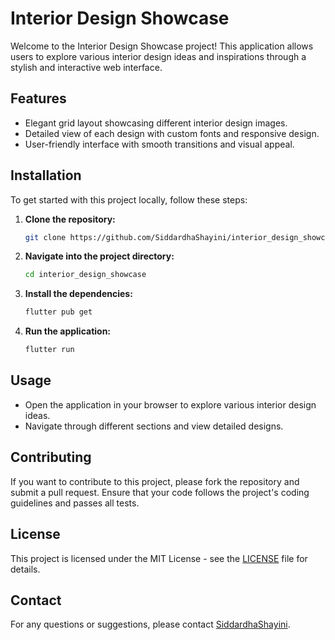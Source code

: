 # Interior Design Showcase

Welcome to the Interior Design Showcase project! This application allows users to explore various interior design ideas and inspirations through a stylish and interactive web interface.

## Features

- Elegant grid layout showcasing different interior design images.
- Detailed view of each design with custom fonts and responsive design.
- User-friendly interface with smooth transitions and visual appeal.

## Installation

To get started with this project locally, follow these steps:

1. **Clone the repository:**

    ```bash
    git clone https://github.com/SiddardhaShayini/interior_design_showcase.git
    ```

2. **Navigate into the project directory:**

    ```bash
    cd interior_design_showcase
    ```

3. **Install the dependencies:**

    ```bash
    flutter pub get
    ```

4. **Run the application:**

    ```bash
    flutter run
    ```

## Usage

- Open the application in your browser to explore various interior design ideas.
- Navigate through different sections and view detailed designs.

## Contributing

If you want to contribute to this project, please fork the repository and submit a pull request. Ensure that your code follows the project's coding guidelines and passes all tests.

## License

This project is licensed under the MIT License - see the [LICENSE](LICENSE) file for details.

## Contact

For any questions or suggestions, please contact [SiddardhaShayini](https://github.com/SiddardhaShayini).

